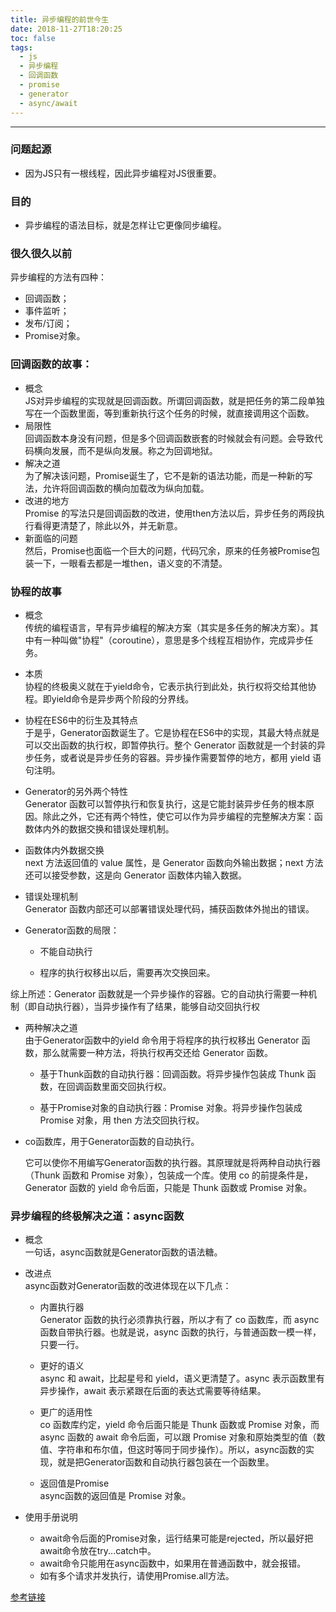 ```yaml
---
title: 异步编程的前世今生
date: 2018-11-27T18:20:25
toc: false
tags:
  - js
  - 异步编程
  - 回调函数
  - promise
  - generator
  - async/await
---
```

----

### 问题起源

- 因为JS只有一根线程，因此异步编程对JS很重要。

### 目的

- 异步编程的语法目标，就是怎样让它更像同步编程。

### 很久很久以前

异步编程的方法有四种：

  - 回调函数；
  - 事件监听；
  - 发布/订阅；
  - Promise对象。

### 回调函数的故事：

  - 概念
    <br>JS对异步编程的实现就是回调函数。所谓回调函数，就是把任务的第二段单独写在一个函数里面，等到重新执行这个任务的时候，就直接调用这个函数。
  - 局限性
    <br>回调函数本身没有问题，但是多个回调函数嵌套的时候就会有问题。会导致代码横向发展，而不是纵向发展。称之为回调地狱。
  - 解决之道
    <br>为了解决该问题，Promise诞生了，它不是新的语法功能，而是一种新的写法，允许将回调函数的横向加载改为纵向加载。
  - 改进的地方
    <br>Promise 的写法只是回调函数的改进，使用then方法以后，异步任务的两段执行看得更清楚了，除此以外，并无新意。
  - 新面临的问题
    <br>然后，Promise也面临一个巨大的问题，代码冗余，原来的任务被Promise包装一下，一眼看去都是一堆then，语义变的不清楚。
    
### 协程的故事

  - 概念
    <br>传统的编程语言，早有异步编程的解决方案（其实是多任务的解决方案）。其中有一种叫做"协程"（coroutine），意思是多个线程互相协作，完成异步任务。

  - 本质
    <br>协程的终极奥义就在于yield命令，它表示执行到此处，执行权将交给其他协程。即yield命令是异步两个阶段的分界线。

  - 协程在ES6中的衍生及其特点
    <br>于是乎，Generator函数诞生了。它是协程在ES6中的实现，其最大特点就是可以交出函数的执行权，即暂停执行。整个 Generator 函数就是一个封装的异步任务，或者说是异步任务的容器。异步操作需要暂停的地方，都用 yield 语句注明。

  - Generator的另外两个特性
    <br>Generator 函数可以暂停执行和恢复执行，这是它能封装异步任务的根本原因。除此之外，它还有两个特性，使它可以作为异步编程的完整解决方案：函数体内外的数据交换和错误处理机制。

  - 函数体内外数据交换
    <br>next 方法返回值的 value 属性，是 Generator 函数向外输出数据；next 方法还可以接受参数，这是向 Generator 函数体内输入数据。

  - 错误处理机制
    <br>Generator 函数内部还可以部署错误处理代码，捕获函数体外抛出的错误。

  - Generator函数的局限：

    - 不能自动执行

    - 程序的执行权移出以后，需要再次交换回来。

  综上所述：Generator 函数就是一个异步操作的容器。它的自动执行需要一种机制（即自动执行器），当异步操作有了结果，能够自动交回执行权

  - 两种解决之道  
    由于Generator函数中的yield 命令用于将程序的执行权移出 Generator 函数，那么就需要一种方法，将执行权再交还给 Generator 函数。

    - 基于Thunk函数的自动执行器：回调函数。将异步操作包装成 Thunk 函数，在回调函数里面交回执行权。

    - 基于Promise对象的自动执行器：Promise 对象。将异步操作包装成 Promise 对象，用 then 方法交回执行权。

  - co函数库，用于Generator函数的自动执行。
  
    它可以使你不用编写Generator函数的执行器。其原理就是将两种自动执行器（Thunk 函数和 Promise 对象），包装成一个库。使用 co 的前提条件是，Generator 函数的 yield 命令后面，只能是 Thunk 函数或 Promise 对象。

### 异步编程的终极解决之道：async函数

  - 概念 
    <br>一句话，async函数就是Generator函数的语法糖。

  - 改进点
    <br>async函数对Generator函数的改进体现在以下几点：

    - 内置执行器
      <br>Generator 函数的执行必须靠执行器，所以才有了 co 函数库，而 async 函数自带执行器。也就是说，async 函数的执行，与普通函数一模一样，只要一行。

    - 更好的语义
      <br>async 和 await，比起星号和 yield，语义更清楚了。async 表示函数里有异步操作，await 表示紧跟在后面的表达式需要等待结果。

    - 更广的适用性
      <br>co 函数库约定，yield 命令后面只能是 Thunk 函数或 Promise 对象，而 async 函数的 await 命令后面，可以跟 Promise 对象和原始类型的值（数值、字符串和布尔值，但这时等同于同步操作）。所以，async函数的实现，就是把Generator函数和自动执行器包装在一个函数里。

    - 返回值是Promise
      <br>async函数的返回值是 Promise 对象。

  - 使用手册说明
    - await命令后面的Promise对象，运行结果可能是rejected，所以最好把await命令放在try...catch中。
    - await命令只能用在async函数中，如果用在普通函数中，就会报错。
    - 如有多个请求并发执行，请使用Promise.all方法。

[参考链接](http://www.ruanyifeng.com/blog/2015/04/generator.html)